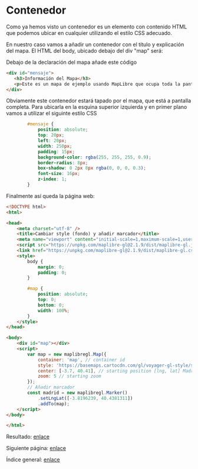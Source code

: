 Contenedor
===============
Como ya hemos visto un contenedor es un elemento con contenido HTML que podemos ubicar en cualquier utilizando el estilo CSS adecuado.

En nuestro caso vamos a añadir un contenedor con el título y explicación del mapa. El HTML del body, ubicado debajo del div "map" será:

Debajo de la declaración del mapa añade este código
```html
<div id="mensaje">
   <h3>Información del Mapa</h3>
   <p>Este es un mapa de ejemplo usando MapLibre que ocupa toda la pantalla, con este popup a la izquierda.</p>
</div>
```

Obviamente este contenedor estará tapado por el mapa, que está a pantalla completa. Para ubicarla en la esquina superior izquierda y en primer plano vamos a utilizar el siguinte estilo CSS
```css
        #mensaje {
            position: absolute;
            top: 20px;
            left: 20px;
            width: 250px;
            padding: 15px;
            background-color: rgba(255, 255, 255, 0.9);
            border-radius: 8px;
            box-shadow: 0 2px 8px rgba(0, 0, 0, 0.3);
            font-size: 16px;
            z-index: 1;
        }
```
Finalmente así queda la página web:
```html
<!DOCTYPE html>
<html>

<head>
    <meta charset="utf-8" />
    <title>Cambiar style (fondo) y añadir marcador</title>
    <meta name="viewport" content="initial-scale=1,maximum-scale=1,user-scalable=no" />
    <script src="https://unpkg.com/maplibre-gl@2.1.9/dist/maplibre-gl.js"></script>
    <link href="https://unpkg.com/maplibre-gl@2.1.9/dist/maplibre-gl.css" rel="stylesheet" />
    <style>
        body {
            margin: 0;
            padding: 0;
        }

        #map {
            position: absolute;
            top: 0;
            bottom: 0;
            width: 100%;
        }
    </style>
</head>

<body>
    <div id="map"></div>
    <script>
        var map = new maplibregl.Map({
            container: 'map', // container id
            style: 'https://basemaps.cartocdn.com/gl/voyager-gl-style/style.json',// Nuevo style
            center: [-3.7, 40.41], // starting position [lng, lat] Madrid
            zoom: 5 // starting zoom
        });
        // Añadir marcador
        const madrid = new maplibregl.Marker()
            .setLngLat([-3.8196239, 40.4381311])
            .addTo(map);
    </script>
</body>

</html>
```

Resultado: [enlace](https://josemamira.github.io/curso_maplibre/src/4.html)

Siguiente página: [enlace](5.md)

Índice general: [enlace](../README.md)
